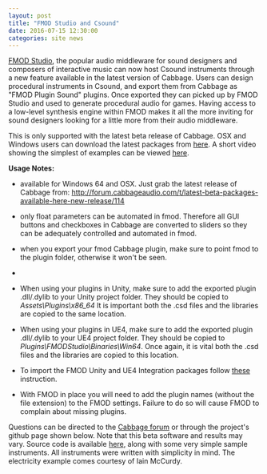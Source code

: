 ```yaml
---
layout: post
title: "FMOD Studio and Csound"
date: 2016-07-15 12:30:00
categories: site news 
---
```


[FMOD Studio](http://www.fmod.org/products/), the popular audio middleware for sound designers and composers of interactive music can 
now host Csound instruments through a new feature available in the latest version of Cabbage. Users can design procedural instruments 
in Csound, and export them from Cabbage as "FMOD Plugin Sound" plugins. Once exported they can picked up by FMOD Studio and used to
generate procedural audio for games. Having access to a low-level synthesis engine within FMOD makes it all the more inviting for 
sound designers looking for a little more from their audio middleware. 

This is only supported with the latest beta release of Cabbage. OSX and Windows users can download the latest packages from [here](http://www.fmod.org/products/). 
A short video showing the simplest of examples can be viewed [here](https://www.youtube.com/watch?v=iw35eeq1yMw&feature=youtu.be). 

**Usage Notes:**
- available for Windows 64 and OSX. Just grab the latest release of Cabbage from:
http://forum.cabbageaudio.com/t/latest-beta-packages-available-here-new-release/114

- only float parameters can be automated in fmod. Therefore all GUI buttons and checkboxes in Cabbage are converted to 
sliders so they can be adequately controlled and automated in fmod.

- when you export your fmod Cabbage plugin, make sure to point fmod to the plugin folder, otherwise it won't be seen.
- 
- When using your plugins in Unity, make sure to add the exported plugin .dll/.dylib to your Unity project folder. They should 
be copied to *Assets\Plugins\x86_64* It is important both the .csd files and the libraries are copied to the same location. 

- When using your plugins in UE4, make sure to add the exported plugin .dll/.dylib to your UE4 project folder. They should be 
copied to *Plugins\FMODStudio\Binaries\Win64*. Once again, it is vital both the .csd files and the libraries are copied to this location.

- To import the FMOD Unity and UE4 Integration packages follow [these](http://www.fmod.org/documentation/#content/generated/common/introduction_web.html) instruction.

- With FMOD in place you will need to add the plugin names (without the file extension) to the FMOD settings. Failure to do so will cause FMOD to complain about missing plugins. 

Questions can be directed to the [Cabbage forum](http://forum.cabbageaudio.com/) or through the project's github page shown below. Note that this beta software and results may vary. Source code is available [here](https://github.com/rorywalsh/csoundfmod), along with some very simple sample instruments. All instruments were written with simplicity in mind. The electricity example comes courtesy of Iain McCurdy.  
